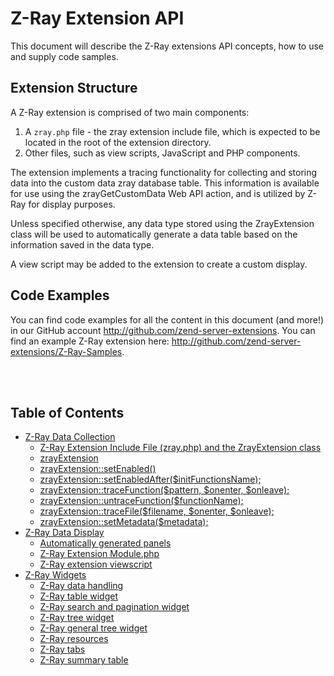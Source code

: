Z-Ray Extension API
==========

This document will describe the Z-Ray extensions API concepts, how to use and supply code samples.

## Extension Structure
A Z-Ray extension is comprised of two main components:

1. A `zray.php` file - the zray extension include file, which is expected to be located in the root of the extension directory.
2. Other files, such as view scripts, JavaScript and PHP components.

The extension implements a tracing functionality for collecting and storing data into the custom data zray database table. This information is available for use using the zrayGetCustomData Web API action, and is utilized by Z-Ray for display purposes.

Unless specified otherwise, any data type stored using the ZrayExtension class will be used to automatically generate a data table based on the information saved in the data type.

A view script may be added to the extension to create a custom display.

## Code Examples
You can find code examples for all the content in this document (and more!) in our GitHub account http://github.com/zend-server-extensions. You can find an example Z-Ray extension here: http://github.com/zend-server-extensions/Z-Ray-Samples. 

<br/><br/>

## Table of Contents

- [Z-Ray Data Collection](DataCollection.md)
	- [Z-Ray Extension Include File (zray.php) and the ZrayExtension class](DataCollection.md#z-ray-extension-include-file-zrayphp-and-the-zrayextension-class)
	- [zrayExtension](DataCollection.md#zrayextension)
	- [zrayExtension::setEnabled()](DataCollection.md#zrayextensionsetenabled)
	- [zrayExtension::setEnabledAfter($initFunctionsName);](DataCollection.md#zrayextensionsetenabledafterinitfunctionsname)
	- [zrayExtension::traceFunction($pattern, $onenter, $onleave);](DataCollection.md#zrayextensiontracefunctionpattern-onenter-onleave)
	- [zrayExtension::untraceFunction($functionName);](DataCollection.md#zrayextensionuntracefunctionfunctionname)
	- [zrayExtension::traceFile($filename, $onenter, $onleave);](DataCollection.md#zrayextensiontracefilefilename-onenter-onleave)
	- [zrayExtension::setMetadata($metadata);](DataCollection.md#zrayextensionsetmetadatametadata)
- [Z-Ray Data Display](DataDisplay.md#)
	- [Automatically generated panels](DataDisplay.md#automatically-generated-panels)
	- [Z-Ray Extension Module.php](DataDisplay.md#z-ray-extension-modulephp)
	- [Z-Ray extension viewscript](DataDisplay.md#z-ray-extension-viewscript)
- [Z-Ray Widgets](Widgets.md#)
	- [Z-Ray data handling](Widgets.md#z-ray-data-handling)
	- [Z-Ray table widget](Widgets.md#z-ray-table-widget)
	- [Z-Ray search and pagination widget](Widgets.md#z-ray-search-and-pagination-widget)
	- [Z-Ray tree widget](Widgets.md#z-ray-tree-widget)
	- [Z-Ray general tree widget](Widgets.md#z-ray-general-tree-widget)
	- [Z-Ray resources](Widgets.md#z-ray-resources)
	- [Z-Ray tabs](Widgets.md#z-ray-tabs)
	- [Z-Ray summary table](Widgets.md#z-ray-summary-table)
